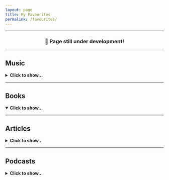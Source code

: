 ```yaml
---
layout: page
title: My Favourites
permalink: /favourites/
---
```


<!-- STYLES -->
<style>
    .custom-content {
    display: flex;
    /* justify-content: right; */
    justify-content: space-between; 
    /* align-items: center; */
    align-items: flex-end;
    align-content: center;
    flex-direction: row;
    }
    .custom-content img {
    margin: 10px;
    display: block;
    width: auto;
    height: 200px;
    }
    .custom-column {
    float: left;
    width: 50%;
    /* padding: 10px; */
    height: 100%
    }
    .custom-row::after{
    content: "";
    display: table;
    clear: both;
    }
    .custom-about-list{
    padding-left: 12px;
    list-style-position: inside;
    }
    @media (min-width:200px) and (max-width:1000px) {
    .custom-column {width: 100% }
    }
</style>
<!-- STYLES -->

<hr>

<h3 align="center"> 📄 Page still under development! </h3>

<hr>

<h2><strong>Music</strong></h2>
<details>
<summary><strong>Click to show…</strong></summary>
<!-- summary begin -->
<div class="custom-row">
    <div class="custom-column" style="text-align: right">
        <!--  -->
        <div class="custom-content">
            <div>
                <p><b><a href="https://music.apple.com/us/album/stop-staring-at-the-shadows/1551171660" >Stop Staring at the Shadows</a></b></p>
                <p><i>- $uicideboy$ -</i></p>
                <p>Hip-Hop/Rap · 2020</p>
            </div>
            <img src="https://is5-ssl.mzstatic.com/image/thumb/Music115/v4/08/0d/f3/080df3a3-750c-a733-c384-51e5c04e1796/195497822546.jpg/300x300bb-60.jpg" alt="Stop Staring at the Shadows - $uicideboy$ ">
        </div>
        <!--  -->
        <div class="custom-content" >
            <div >
                <p ><b><a href="https://music.apple.com/us/album/kamikaze/1434770366" >Kamikaze </a></b></p>
                <p><i>- Eminem -</i></p>
                <p>Hip-Hop/Rap · 2018</p>
            </div>
            <img  src="https://is4-ssl.mzstatic.com/image/thumb/Music115/v4/58/f8/88/58f88801-2fc9-4600-a07f-425bb94315c8/00602577046223.rgb.jpg/300x300bb.webp" alt="Kamikaze - Eminem ">
        </div>
        <!--  -->
    </div>
    <div class="custom-column" style="text-align: left">
        <!--  -->
        <div class="custom-content">
            <img src="https://is1-ssl.mzstatic.com/image/thumb/Music123/v4/ba/e2/2a/bae22a5e-c878-da64-0ecc-4a3584a1a139/190295411411.jpg/300x300bb.webp" alt="No.6 Collaborations Project - Ed Sheeran ">
            <div>
                <p><b><a href="https://music.apple.com/us/album/i-dont-care/1464549183?i=1464549844" >No.6 Collaborations Project</a></b></p>
                <p><i>- Ed Sheeran -</i></p>
                <p>Pop · 2019</p>
            </div>
        </div>
        <!--  -->
        <div class="custom-content">
            <img src="https://is3-ssl.mzstatic.com/image/thumb/Music124/v4/5b/3b/db/5b3bdb72-9ace-82ed-ad25-37a021448ad2/886443854406.jpg/300x300bb.webp" alt="The 20/20 Experience - Justin Timberlake ">
            <div>
                <p><b><a href="https://music.apple.com/us/album/the-20-20-experience-deluxe-version/1441493446" >The 20/20 Experience</a></b></p>
                <p><i>- Justin Timberlake -</i></p>
                <p>Pop · 2019</p>
            </div>
        </div>
        <!--  -->
    </div>
</div>
<!-- summary end -->
</details>

<hr>

<h2><strong>Books</strong></h2>
<details open>
<summary><strong>Click to show...</strong></summary>
<!--  -->
</details>

<hr>

<h2><strong>Articles</strong></h2>
<details>
<summary><strong>Click to show...</strong></summary>
<!--  -->
</details>

<hr>

<h2><strong>Podcasts</strong></h2>
<details>
<summary><strong>Click to show...</strong></summary>
<!--  -->
</details>
